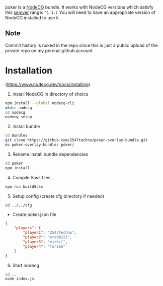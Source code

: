 poker is a [NodeCG](http://github.com/nodecg/nodecg) bundle. 
It works with NodeCG versions which satisfy this [semver](https://docs.npmjs.com/getting-started/semantic-versioning) range: `^1.1.1`
You will need to have an appropriate version of NodeCG installed to use it.

## Note
Commit history is nuked in the repo since this is just a public upload of the private repo on my peronal github account

# Installation
(https://www.nodecg.dev/docs/installing)

1. Install NodeCG in directory of choice
```bash
npm install --global nodecg-cli
mkdir nodecg
cd nodecg
nodecg setup
```
2. Install bundle
```bash
cd bundles
git clone https://github.com/2547techno/poker-overlay-bundle.git
mv poker-overlay-bundle/ poker/
```
3. Rename install bundle dependencies
```bash
cd poker
npm install
```
4. Compile Sass files
```bash
npm run buildSass
```
5. Setup config (create cfg directory if needed)
```
cd ../../cfg
```
- Create poker.json file
```json
{
    "players": {
        "player1": "2547techno",
        "player2": "erobb221",
        "player3": "mizkif",
        "player4": "forsen"
    }
}
```
6. Start nodecg
```bash
cd ..
node index.js
```
